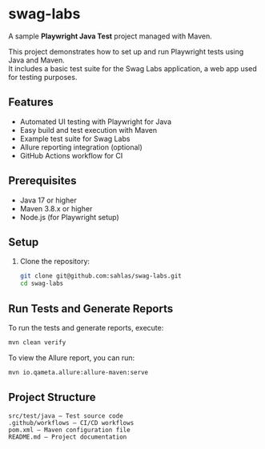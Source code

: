 # swag-labs

A sample **Playwright Java Test** project managed with Maven.

This project demonstrates how to set up and run Playwright tests using Java and Maven.  
It includes a basic test suite for the Swag Labs application, a web app used for testing purposes.

## Features

- Automated UI testing with Playwright for Java
- Easy build and test execution with Maven
- Example test suite for Swag Labs
- Allure reporting integration (optional)
- GitHub Actions workflow for CI

## Prerequisites

- Java 17 or higher
- Maven 3.8.x or higher
- Node.js (for Playwright setup)

## Setup

1. Clone the repository:
   ```sh
   git clone git@github.com:sahlas/swag-labs.git
   cd swag-labs
    ```


## Run Tests and Generate Reports

To run the tests and generate reports, execute:
```sh
mvn clean verify
```
To view the Allure report, you can run:

```sh
mvn io.qameta.allure:allure-maven:serve 
```



## Project Structure
```plaintext
src/test/java — Test source code
.github/workflows — CI/CD workflows
pom.xml — Maven configuration file
README.md — Project documentation
```
